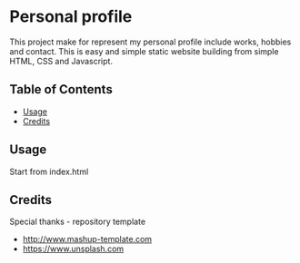 # Personal profile

This project make for represent my personal profile include works, hobbies and contact.
This is easy and simple static website building from simple HTML, CSS and Javascript.

## Table of Contents

- [Usage](#usage)
- [Credits](#credits)

## Usage

Start from index.html

## Credits

Special thanks - repository template

- <http://www.mashup-template.com>
- <https://www.unsplash.com>
